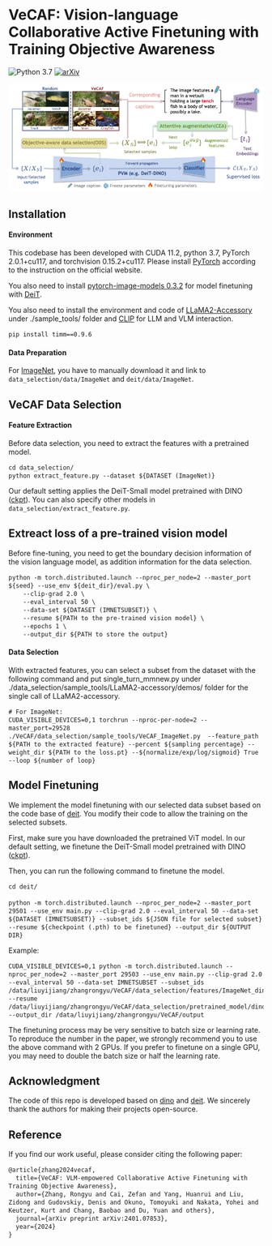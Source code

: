 # VeCAF: Vision-language Collaborative Active Finetuning with Training Objective Awareness
![Python 3.7](https://img.shields.io/badge/Python-3.7-green)
[![arXiv](https://img.shields.io/badge/arXiv-Paper-<COLOR>.svg)](https://arxiv.org/pdf/2401.07853)

<img src="vecaf.png"/>


## Installation

#### Environment

This codebase has been developed with CUDA 11.2, python 3.7, PyTorch 2.0.1+cu117, and torchvision 0.15.2+cu117. Please install [PyTorch](https://pytorch.org/) according to the instruction on the official website.

You also need to install [pytorch-image-models 0.3.2](https://github.com/rwightman/pytorch-image-models) for model finetuning with [DeiT](https://github.com/facebookresearch/deit/blob/main/README_deit.md).

You also need to install the environment and code of [LLaMA2-Accessory](https://github.com/Alpha-VLLM/LLaMA2-Accessory) under ./sample_tools/ folder and [CLIP](https://github.com/openai/CLIP) for LLM and VLM interaction.

```
pip install timm==0.9.6
```

#### Data Preparation

For [ImageNet](https://www.image-net.org/), you have to manually download it and link to `data_selection/data/ImageNet` and `deit/data/ImageNet`. 

## VeCAF Data Selection

#### Feature Extraction

Before data selection, you need to extract the features with a pretrained model. 

```
cd data_selection/
python extract_feature.py --dataset ${DATASET (ImageNet)}
```

Our default setting applies the DeiT-Small model pretrained with DINO ([ckpt](https://dl.fbaipublicfiles.com/dino/dino_deitsmall16_pretrain/dino_deitsmall16_pretrain.pth)). You can also specify other models in `data_selection/extract_feature.py`.

## Extreact loss of a pre-trained vision model

Before fine-tuning, you need to get the boundary decision information of the vision language model, as addition information for the data selection.
```
python -m torch.distributed.launch --nproc_per_node=2 --master_port ${seed} --use_env ${deit_dir}/eval.py \
    --clip-grad 2.0 \
    --eval_interval 50 \
    --data-set ${DATASET (IMNETSUBSET)} \
    --resume ${PATH to the pre-trained vision model} \
    --epochs 1 \
    --output_dir ${PATH to store the output}
```


#### Data Selection

With extracted features, you can select a subset from the dataset with the following command and put single_turn_mmnew.py under ./data_selection/sample_tools/LLaMA2-accessory/demos/ folder for the single call of LLaMA2-accessory.

```
# For ImageNet:
CUDA_VISIBLE_DEVICES=0,1 torchrun --nproc-per-node=2 --master_port=29528 ./VeCAF/data_selection/sample_tools/VeCAF_ImageNet.py  --feature_path ${PATH to the extracted feature} --percent ${sampling percentage} --weight_dir ${PATH to the loss.pt} --${normalize/exp/log/sigmoid} True --loop ${number of loop}
```


## Model Finetuning

We implement the model finetuning with our selected data subset based on the code base of [deit](https://github.com/facebookresearch/deit). You modify their code to allow the training on the selected subsets.

First, make sure you have downloaded the pretrained ViT model. In our default setting, we finetune the DeiT-Small model pretrained with DINO ([ckpt](https://dl.fbaipublicfiles.com/dino/dino_deitsmall16_pretrain/dino_deitsmall16_pretrain.pth)).

Then, you can run the following command to finetune the model.

```
cd deit/

python -m torch.distributed.launch --nproc_per_node=2 --master_port 29501 --use_env main.py --clip-grad 2.0 --eval_interval 50 --data-set ${DATASET (IMNETSUBSET)} --subset_ids ${JSON file for selected subset} --resume ${checkpoint (.pth) to be finetuned} --output_dir ${OUTPUT DIR}
```

Example:
```
CUDA_VISIBLE_DEVICES=0,1 python -m torch.distributed.launch --nproc_per_node=2 --master_port 29503 --use_env main.py --clip-grad 2.0 --eval_interval 50 --data-set IMNETSUBSET --subset_ids /data/liuyijiang/zhangrongyu/VeCAF/data_selection/features/ImageNet_dino_base_train_VeCAF_euclidean_temp_0.07_lr_0.001000_scheduler_none_iter_100_sampleNum_12811_ensemble_boundary.json --resume /data/liuyijiang/zhangrongyu/VeCAF/data_selection/pretrained_model/dino_vitbase16_pretrain.pth --output_dir /data/liuyijiang/zhangrongyu/VeCAF/output
```

The finetuning process may be very sensitive to batch size or learning rate. To reproduce the number in the paper, we strongly recommend you to use the above command with 2 GPUs. If you prefer to finetune on a single GPU, you may need to double the batch size or half the learning rate.

## Acknowledgment

The code of this repo is developed based on [dino](https://github.com/facebookresearch/dino) and [deit](https://github.com/facebookresearch/deit). We sincerely thank the authors for making their projects open-source.

## Reference

If you find our work useful, please consider citing the following paper:

```
@article{zhang2024vecaf,
  title={VeCAF: VLM-empowered Collaborative Active Finetuning with Training Objective Awareness},
  author={Zhang, Rongyu and Cai, Zefan and Yang, Huanrui and Liu, Zidong and Gudovskiy, Denis and Okuno, Tomoyuki and Nakata, Yohei and Keutzer, Kurt and Chang, Baobao and Du, Yuan and others},
  journal={arXiv preprint arXiv:2401.07853},
  year={2024}
}
```
